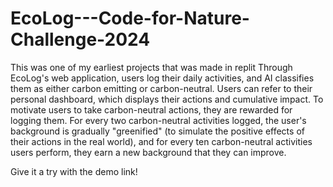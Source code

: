 # EcoLog---Code-for-Nature-Challenge-2024
This was one of my earliest projects that was made in replit
Through EcoLog's web application, users log their daily activities, and AI classifies them as either carbon emitting or carbon-neutral. Users can refer to their personal dashboard, which displays their actions and cumulative impact. To motivate users to take carbon-neutral actions, they are rewarded for logging them. For every two carbon-neutral activities logged, the user's background is gradually "greenified" (to simulate the positive effects of their actions in the real world), and for every ten carbon-neutral activities users perform, they earn a new background that  they can improve.

Give it a try with the demo link!
